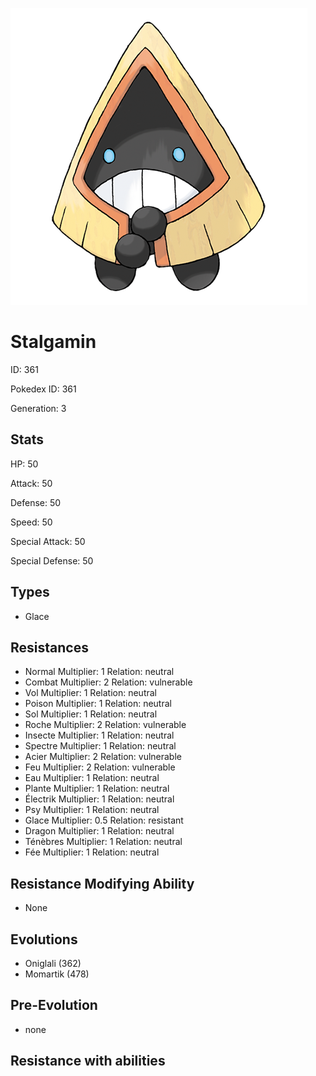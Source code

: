 ![](https://raw.githubusercontent.com/PokeAPI/sprites/master/sprites/pokemon/other/official-artwork/361.png)

# Stalgamin
ID: 361

Pokedex ID: 361

Generation: 3

## Stats

HP: 50

Attack: 50

Defense: 50

Speed: 50

Special Attack: 50

Special Defense: 50

## Types

- Glace
## Resistances

- Normal Multiplier: 1 Relation: neutral
- Combat Multiplier: 2 Relation: vulnerable
- Vol Multiplier: 1 Relation: neutral
- Poison Multiplier: 1 Relation: neutral
- Sol Multiplier: 1 Relation: neutral
- Roche Multiplier: 2 Relation: vulnerable
- Insecte Multiplier: 1 Relation: neutral
- Spectre Multiplier: 1 Relation: neutral
- Acier Multiplier: 2 Relation: vulnerable
- Feu Multiplier: 2 Relation: vulnerable
- Eau Multiplier: 1 Relation: neutral
- Plante Multiplier: 1 Relation: neutral
- Électrik Multiplier: 1 Relation: neutral
- Psy Multiplier: 1 Relation: neutral
- Glace Multiplier: 0.5 Relation: resistant
- Dragon Multiplier: 1 Relation: neutral
- Ténèbres Multiplier: 1 Relation: neutral
- Fée Multiplier: 1 Relation: neutral
## Resistance Modifying Ability

- None

## Evolutions

- Oniglali (362)
- Momartik (478)
## Pre-Evolution

- none

## Resistance with abilities
